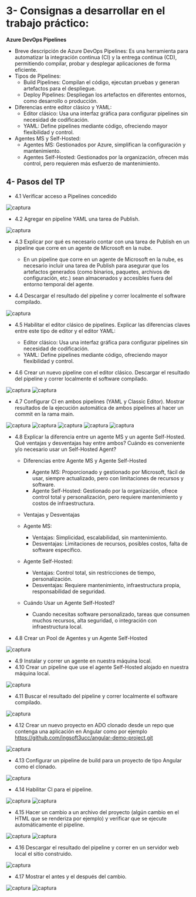 # 3- Consignas a desarrollar en el trabajo práctico:

 **Azure DevOps Pipelines**
  - Breve descripción de Azure DevOps Pipelines: Es una herramienta para automatizar la integración continua (CI) y la entrega continua (CD), permitiendo compilar, probar y desplegar aplicaciones de forma eficiente.
  - Tipos de Pipelines:
    - Build Pipelines: Compilan el código, ejecutan pruebas y generan artefactos para el despliegue.
    - Deploy Pipelines: Despliegan los artefactos en diferentes entornos, como desarrollo o producción.
  - Diferencias entre editor clásico y YAML:
    - Editor clásico: Usa una interfaz gráfica para configurar pipelines sin necesidad de codificación.
    - YAML: Define pipelines mediante código, ofreciendo mayor flexibilidad y control.
  - Agentes MS y Self-Hosted:
    - Agentes MS: Gestionados por Azure, simplifican la configuración y mantenimiento.
    - Agentes Self-Hosted: Gestionados por la organización, ofrecen más control, pero requieren más esfuerzo de mantenimiento.

## 4- Pasos del TP
 - 4.1 Verificar acceso a Pipelines concedido

![captura](imagenes/1.png)

 - 4.2 Agregar en pipeline YAML una tarea de Publish.

![captura](imagenes/2.png)

 - 4.3 Explicar por qué es necesario contar con una tarea de Publish en un pipeline que corre en un agente de Microsoft en la nube.
    -  En un pipeline que corre en un agente de Microsoft en la nube, es necesario incluir una tarea de Publish para asegurar que los artefactos generados (como binarios, paquetes, archivos de configuración, etc.) sean almacenados y accesibles fuera del entorno temporal del agente.

 - 4.4 Descargar el resultado del pipeline y correr localmente el software compilado.

![captura](imagenes/3.png)

 - 4.5 Habilitar el editor clásico de pipelines. Explicar las diferencias claves entre este tipo de editor y el editor YAML:
    - Editor clásico: Usa una interfaz gráfica para configurar pipelines sin necesidad de codificación.
    - YAML: Define pipelines mediante código, ofreciendo mayor flexibilidad y control.

 - 4.6 Crear un nuevo pipeline con el editor clásico. Descargar el resultado del pipeline y correr localmente el software compilado.

![captura](imagenes/4.png)
![captura](imagenes/3.png)

 - 4.7 Configurar CI en ambos pipelines (YAML y Classic Editor). Mostrar resultados de la ejecución automática de ambos pipelines al hacer un commit en la rama main.

![captura](imagenes/5.png)
![captura](imagenes/6.png)
![captura](imagenes/7.png)
![captura](imagenes/8.png)
![captura](imagenes/9.png)

 - 4.8 Explicar la diferencia entre un agente MS y un agente Self-Hosted. Qué ventajas y desventajas hay entre ambos? Cuándo es conveniente y/o necesario usar un Self-Hosted Agent?
    - Diferencias entre Agente MS y Agente Self-Hosted
      - Agente MS: Proporcionado y gestionado por Microsoft, fácil de usar, siempre actualizado, pero con limitaciones de recursos y software.
      - Agente Self-Hosted: Gestionado por la organización, ofrece control total y personalización, pero requiere mantenimiento y costos de infraestructura.

    - Ventajas y Desventajas
    - Agente MS:
      - Ventajas: Simplicidad, escalabilidad, sin mantenimiento.
      - Desventajas: Limitaciones de recursos, posibles costos, falta de software específico.
    - Agente Self-Hosted:
      - Ventajas: Control total, sin restricciones de tiempo, personalización.
      - Desventajas: Requiere mantenimiento, infraestructura propia, responsabilidad de seguridad.
  
    - Cuándo Usar un Agente Self-Hosted?
      - Cuando necesitas software personalizado, tareas que consumen muchos recursos, alta seguridad, o integración con infraestructura local.
    
 - 4.8 Crear un Pool de Agentes y un Agente Self-Hosted

![captura](imagenes/10.png)
 
 - 4.9 Instalar y correr un agente en nuestra máquina local.
 - 4.10 Crear un pipeline que use el agente Self-Hosted alojado en nuestra máquina local.

![captura](imagenes/11.png)

 - 4.11 Buscar el resultado del pipeline y correr localmente el software compilado.

![captura](imagenes/3.png)

 - 4.12 Crear un nuevo proyecto en ADO clonado desde un repo que contenga una aplicación en Angular como por ejemplo https://github.com/ingsoft3ucc/angular-demo-project.git

![captura](imagenes/12.png)

 - 4.13 Configurar un pipeline de build para un proyecto de tipo Angular como el clonado.

![captura](imagenes/13.png)

 - 4.14 Habilitar CI para el pipeline.

![captura](imagenes/14.png)
![captura](imagenes/15.png)

 - 4.15 Hacer un cambio a un archivo del proyecto (algún cambio en el HTML que se renderiza por ejemplo) y verificar que se ejecute automáticamente el pipeline.

![captura](imagenes/16.png)
![captura](imagenes/17.png)

 - 4.16 Descargar el resultado del pipeline y correr en un servidor web local el sitio construido.

![captura](imagenes/18.png)

 - 4.17 Mostrar el antes y el después del cambio.

![captura](imagenes/19.png)
![captura](imagenes/20.png)